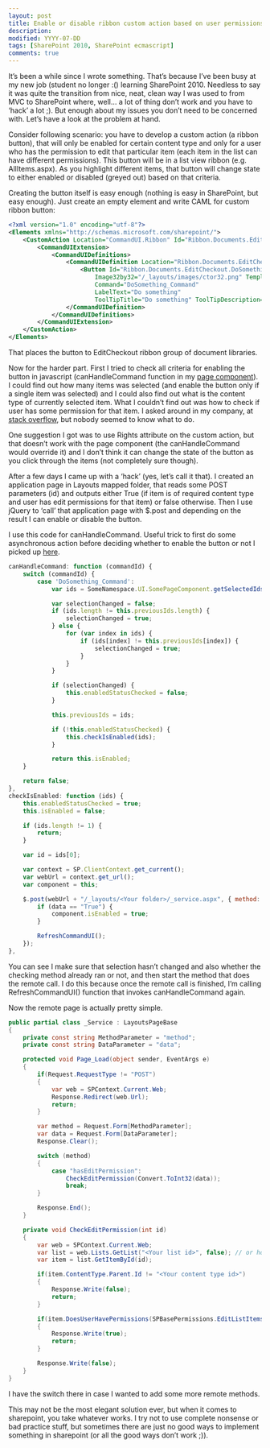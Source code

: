 ```yaml
---
layout: post
title: Enable or disable ribbon custom action based on user permissions
description:
modified: YYYY-07-DD
tags: [SharePoint 2010, SharePoint ecmascript]
comments: true
---
```

It’s been a while since I wrote something. That’s because I’ve been busy
at my new job (student no longer :() learning SharePoint 2010. Needless
to say it was quite the transition from nice, neat, clean way I was used
to from MVC to SharePoint where, well… a lot of thing don’t work and you
have to ‘hack’ a lot ;). But enough about my issues you don’t need to be
concerned with. Let’s have a look at the problem at hand.

Consider following scenario: you have to develop a custom action (a
ribbon button), that will only be enabled for certain content type and
only for a user who has the permission to edit that particular item
(each item in the list can have different permissions). This button will
be in a list view ribbon (e.g. AllItems.aspx). As you highlight
different items, that button will change state to either enabled or
disabled (greyed out) based on that criteria.

Creating the button itself is easy enough (nothing is easy in
SharePoint, but easy enough). Just create an empty element and write
CAML for custom ribbon button:

```xml
<?xml version="1.0" encoding="utf-8"?>
<Elements xmlns="http://schemas.microsoft.com/sharepoint/">
    <CustomAction Location="CommandUI.Ribbon" Id="Ribbon.Documents.EditCheckout.DoSomething">
        <CommandUIExtension>
            <CommandUIDefinitions>
                <CommandUIDefinition Location="Ribbon.Documents.EditCheckout.Controls._children">
                    <Button Id="Ribbon.Documents.EditCheckout.DoSomethingButton"
                        Image32by32="/_layouts/images/ctor32.png" TemplateAlias="o1"
                        Command="DoSomething_Command"
                        LabelText="Do something"
                        ToolTipTitle="Do something" ToolTipDescription="Does something" />
                </CommandUIDefinition>
            </CommandUIDefinitions>
        </CommandUIExtension>
    </CustomAction>
</Elements>
```

That places the button to EditCheckout ribbon group of document
libraries.

Now for the harder part. First I tried to check all criteria for
enabling the button in javascript (canHandleCommand function in my [page
component](http://www.wictorwilen.se/Post/Creating-a-SharePoint-2010-Ribbon-extension-part-2.aspx)).
I could find out how many items was selected (and enable the button only
if a single item was selected) and I could also find out what is the
content type of currently selected item. What I couldn’t find out was
how to check if user has some permission for that item. I asked around
in my company, at [stack
overflow](http://stackoverflow.com/questions/6692877/sharepoint-2010-enable-custom-ribbon-button-only-if-user-has-permission-to-edit),
but nobody seemed to know what to do.

One suggestion I got was to use Rights attribute on the custom action,
but that doesn’t work with the page component (the canHandleCommand
would override it) and I don’t think it can change the state of the
button as you click through the items (not completely sure though).

After a few days I came up with a ‘hack’ (yes, let’s call it that). I
created an application page in Layouts mapped folder, that reads some
POST parameters (id) and outputs either True (if item is of required
content type and user has edit permissions for that item) or false
otherwise. Then I use jQuery to ‘call’ that application page with
\$.post and depending on the result I can enable or disable the button.

I use this code for canHandleCommand. Useful trick to first do some
asynchronous action before deciding whether to enable the button or not
I picked up
[here](http://blog.mastykarz.nl/sample-code-asynchronously-checking-ribbon-command/).

```js
canHandleCommand: function (commandId) {
    switch (commandId) {
        case 'DoSomething_Command':
            var ids = SomeNamespace.UI.SomePageComponent.getSelectedIds(); // gets array of 'id' of selected items

            var selectionChanged = false;
            if (ids.length != this.previousIds.length) {
                selectionChanged = true;
            } else {
                for (var index in ids) {
                    if (ids[index] != this.previousIds[index]) {
                        selectionChanged = true;
                    }
                }
            }

            if (selectionChanged) {
                this.enabledStatusChecked = false;
            }

            this.previousIds = ids;

            if (!this.enabledStatusChecked) {
                this.checkIsEnabled(ids);
            }

            return this.isEnabled;
    }

    return false;
},
checkIsEnabled: function (ids) {
    this.enabledStatusChecked = true;
    this.isEnabled = false;

    if (ids.length != 1) {
        return;
    }

    var id = ids[0];

    var context = SP.ClientContext.get_current();
    var webUrl = context.get_url();
    var component = this;

    $.post(webUrl + "/_layouts/<Your folder>/_service.aspx", { method: 'hasEditPermission', data: id }, function (data) {
        if (data == "True") {
            component.isEnabled = true;
        }

        RefreshCommandUI();
    });
},
```

You can see I make sure that selection hasn’t changed and also whether
the checking method already ran or not, and then start the method that
does the remote call. I do this because once the remote call is
finished, I’m calling RefreshCommandUI() function that invokes
canHandleCommand again.

Now the remote page is actually pretty simple.

```csharp
public partial class _Service : LayoutsPageBase
{
    private const string MethodParameter = "method";
    private const string DataParameter = "data";

    protected void Page_Load(object sender, EventArgs e)
    {
        if(Request.RequestType != "POST")
        {
            var web = SPContext.Current.Web;
            Response.Redirect(web.Url);
            return;
        }

        var method = Request.Form[MethodParameter];
        var data = Request.Form[DataParameter];
        Response.Clear();

        switch (method)
        {
            case "hasEditPermission":
                CheckEditPermission(Convert.ToInt32(data));
                break;
        }

        Response.End();
    }

    private void CheckEditPermission(int id)
    {
        var web = SPContext.Current.Web;
        var list = web.Lists.GetList("<Your list id>", false); // or however else you get your list
        var item = list.GetItemById(id);

        if(item.ContentType.Parent.Id != "<Your content type id>")
        {
            Response.Write(false);
            return;
        }

        if(item.DoesUserHavePermissions(SPBasePermissions.EditListItems))
        {
            Response.Write(true);
            return;
        }

        Response.Write(false);
    }
}
```

I have the switch there in case I wanted to add some more remote
methods.

This may not be the most elegant solution ever, but when it comes to
sharepoint, you take whatever works. I try not to use complete nonsense
or bad practice stuff, but sometimes there are just no good ways to
implement something in sharepoint (or all the good ways don’t work ;)).
